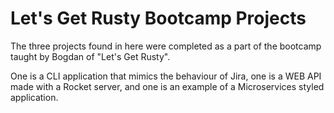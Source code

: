# Let's Get Rusty Bootcamp Projects

The three projects found in here were completed as a part of the bootcamp taught by Bogdan of "Let's Get Rusty".

One is a CLI application that mimics the behaviour of Jira, one is a WEB API made with a Rocket server, and one is an example of a Microservices styled application.
